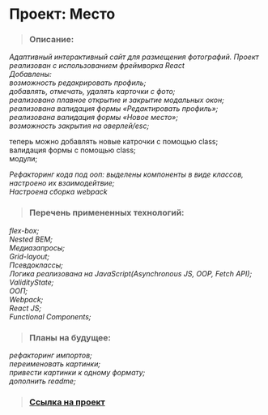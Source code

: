 # Проект: Место
>### Описание:
_Адаптивный интерактивный сайт для размещения фотографий. Проект реализован с использованием фреймворка React_  
_Добавлены:_  
_возможность редакрировать профиль;_  
_добавлять, отмечать, удалять карточки с фото;_  
_реализовано плавное открытие и закрытие модальных окон;_  
_реализована валидация формы «Редактировать профиль»;_  
_реализована валидация формы «Новое место»;_  
_возможность закрытия на оверлей/esc;_  

теперь можно добавлять новые катрочки с помощью class;  
валидация формы с помощью class;  
модули;  

_Рефакторинг кода под ооп: выделены компоненты в виде классов, настроено их взаимодейтвие;_  
_Настроена сборка webpack_
>### Перечень примененных технологий:
_flex-box;_  
_Nested BEM;_  
_Медиазапросы;_  
_Grid-layout;_  
_Псевдоклассы;_  
_Логика реализована на JavaScript(Asynchronous JS, OOP, Fetch API);_  
_ValidityState;_  
_ООП;_  
_Webpack;_  
_React JS;_  
_Functional Components;_  
>### Планы на будущее: 
_рефакторинг импортов;_  
_переименовать картинки;_  
_привести картинки к одному формату;_  
_дополнить readme;_ 
>### [Ссылка на проект](https://ukhanov-alexandr.github.io/react-mesto-auth/)